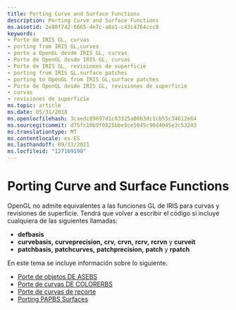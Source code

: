 ```yaml
---
title: Porting Curve and Surface Functions
description: Porting Curve and Surface Functions
ms.assetid: 2e80f742-6665-4e7c-a8a1-c43c4764ccc8
keywords:
- Porte de IRIS GL, curvas
- porting from IRIS GL,curves
- porte a OpenGL desde IRIS GL, curvas
- Porte de OpenGL desde IRIS GL, curvas
- Porte de IRIS GL, revisiones de superficie
- porting from IRIS GL,surface patches
- porting to OpenGL from IRIS GL,surface patches
- Porte de OpenGL desde IRIS GL, revisiones de superficie
- curvas
- revisiones de superficie
ms.topic: article
ms.date: 05/31/2018
ms.openlocfilehash: 3caedc89697d1c83325a00b3dc1cb55c34612e64
ms.sourcegitcommit: d75fc10b9f0825bbe5ce5045c90d4045e3c53243
ms.translationtype: MT
ms.contentlocale: es-ES
ms.lasthandoff: 09/13/2021
ms.locfileid: "127169198"
---
```

# <a name="porting-curve-and-surface-functions"></a>Porting Curve and Surface Functions

OpenGL no admite equivalentes a las funciones GL de IRIS para curvas y revisiones de superficie. Tendrá que volver a escribir el código si incluye cualquiera de las siguientes llamadas:

-   **defbasis**
-   **curvebasis,** **curveprecision,** **crv,** **crvn,** **rcrv,** **rcrvn** y **curveit**
-   **patchbasis,** **patchcurves,** **patchprecision,** **patch** y **rpatch**

En este tema se incluye información sobre lo siguiente.

-   [Porte de objetos DE ASEBS](porting-nurbs-objects.md)
-   [Porte de curvas DE COLORERBS](porting-nurbs-curves.md)
-   [Porte de curvas de recorte](porting-trimming-curves.md)
-   [Porting PAPBS Surfaces](porting-nurbs-surfaces.md)

 

 




